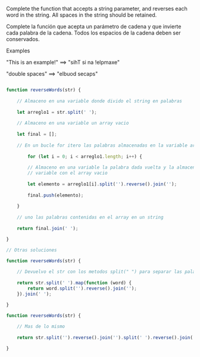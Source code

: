 Complete the function that accepts a string parameter, and reverses each word in the string. All spaces in the string should be retained.

Complete la función que acepta un parámetro de cadena y que invierte cada palabra de la cadena. Todos los espacios de la cadena deben ser conservados.

Examples

"This is an example!" ==> "sihT si na !elpmaxe"

"double spaces" ==> "elbuod secaps"

````js

function reverseWords(str) {
	
	// Almaceno en una variable donde divido el string en palabras
	
	let arreglo1 = str.split(' ');
	
	// Almaceno en una variable un array vacio
	
	let final = [];
	
	// En un bucle for itero las palabras almacenadas en la variable arreglo1
	
		for (let i = 0; i < arreglo1.length; i++) {
		
		// Almaceno en una variable la palabra dada vuelta y la almaceno en la
		// variable con el array vacio
		
		let elemento = arreglo1[i].split('').reverse().join('');
		
		final.push(elemento);
		
	}
	
	// uno las palabras contenidas en el array en un string
	
	return final.join(' ');

}

// Otras soluciones

function reverseWords(str) {
	
	// Devuelvo el str con los metodos split(" ") para separar las palabras luego map() para agarrar cada palabra para separar en letras y darlas vueltas y unirlas, y luego unir todo con join(" ")
	
	return str.split(' ').map(function (word) {
		return word.split('').reverse().join('');
	}).join(' ');

}

function reverseWords(str) {
	
	// Mas de lo mismo
	
	return str.split('').reverse().join('').split(' ').reverse().join(' ');

}

````